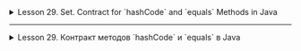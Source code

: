 <details>
<summary>Lesson 29. Set. Contract for `hashCode` and `equals` Methods in Java </summary>

# Contract for `hashCode` and `equals` Methods in Java

## `equals` Contract

1. **Reflexivity**: An object must be equal to itself.
    ```java
    x.equals(x) // should return true
    ```

2. **Symmetry**: If `x` is equal to `y`, then `y` should be equal to `x`.
    ```java
    x.equals(y) == y.equals(x) // should be true
    ```

3. **Transitivity**: If `x` is equal to `y` and `y` is equal to `z`, then `x` should be equal to `z`.
    ```java
    if (x.equals(y) && y.equals(z)) {
        x.equals(z); // should return true
    }
    ```

4. **Consistency**: Multiple invocations of `equals` on the same objects should return the same result, provided no information used in the `equals` comparisons is modified.

5. **Non-equality to `null`**: Any non-null reference `x.equals(null)` should return `false`.

## `hashCode` Contract

1. **Consistency**: During a single execution of an application, the method should consistently return the same integer value, provided no information used in the `equals` method has changed.

2. **Equality of Objects implies Equality of Hash Codes**: If `x.equals(y)` returns `true`, then `x.hashCode()` should return the same hash code as `y.hashCode()`.

## Relationship between `hashCode` and `equals`

If two objects are considered equal according to the `equals` method, their hash codes must also be equal. However, the reverse is not necessarily true: equal hash codes do not guarantee object equality. In other words, two different objects can have the same hash code, leading to a collision.

Therefore, when overriding one of these methods, it's generally necessary to override the other as well, adhering to the specified contract.

# Set in Java

## Overview

The `Set` interface is present in the `java.util` package and extends the `Collection` interface. It is an unordered collection of objects in which duplicate values cannot be stored. Essentially, it implements the mathematical concept of a set. This interface contains methods inherited from the `Collection` interface, and adds a feature that restricts the insertion of duplicate elements.

There are two main sub-interfaces that extend the `Set` interface:

- `SortedSet`
- `NavigableSet`


## NavigableSet and SortedSet

In the above diagram, the `NavigableSet` interface extends the `SortedSet` interface. Since a set doesn't retain the insertion order, the `NavigableSet` interface provides the implementation to navigate through the set. The class which implements `NavigableSet` is `TreeSet`, which is an implementation of a self-balancing tree. Therefore, this interface provides us with a way to navigate through this tree.

## Declaration

The `Set` interface is declared as:

```java
public interface Set<E> extends Collection<E>
```

## Creating Set Objects
Since Set is an interface, objects cannot be created of the type Set. We always need a class that extends this list in order to create an object. After the introduction of Generics in Java 1.5, it is possible to restrict the type of object that can be stored in the Set. A type-safe set can be defined as:
```java
// Obj is the type of the object to be stored in Set
Set<Object> set = new HashSet<Object>();
```
## Classes Implementing the Set Interface in Java

| Class          | Storage Mechanism                 | Order Retention                   | Time Complexity for Basic Operations | Thread-Safety       | Null Elements                   |
|----------------|-----------------------------------|-----------------------------------|-------------------------------------|---------------------|---------------------------------|
| `HashSet`      | Hash Table                        | Does not retain order             | Constant time                       | No                  | Allows                          |
| `TreeSet`      | Red-Black Tree                    | Elements are sorted               | Logarithmic time                    | No                  | Not allowed (Java 7 and above)  |
| `LinkedHashSet`| Hash Table and Doubly-linked List | Retains insertion order           | Constant time                       | No                  | Allows                          |

  

<hr style="height:2px; border-width:0; color:gray; background-color:gray;">

</details>

------------
<details>
<summary>Lesson 29. Контракт методов `hashCode` и `equals` в Java </summary>

# Контракт методов `hashCode` и `equals` в Java

## Контракт `equals`

1. **Рефлексивность**: Объект должен быть равен самому себе.
    ```java
    x.equals(x) // должно вернуть true
    ```

2. **Симметричность**: Если `x` равно `y`, то `y` должно быть равно `x`.
    ```java
    x.equals(y) == y.equals(x) // должно быть true
    ```

3. **Транзитивность**: Если `x` равно `y` и `y` равно `z`, то `x` должно быть равно `z`.
    ```java
    if (x.equals(y) && y.equals(z)) {
        x.equals(z); // должно вернуть true
    }
    ```

4. **Консистентность**: Многократные вызовы `equals` с теми же объектами должны возвращать одинаковый результат, при условии, что информация, используемая в сравнениях на равенство, не меняется.

5. **Неравенство с `null`**: Любая не-null ссылка `x.equals(null)` должна возвращать `false`.

## Контракт `hashCode`

1. **Консистентность**: В течение одного выполнения приложения, метод должен всегда возвращать одно и то же целочисленное значение, если информация, используемая в методе `equals`, не изменилась.

2. **Если объекты равны, хеш-коды тоже должны быть равны**: Если `x.equals(y)` возвращает `true`, то `x.hashCode()` должен возвращать тот же хеш-код, что и `y.hashCode()`.

## Взаимосвязь `hashCode` и `equals`

Если два объекта считаются равными по методу `equals`, их хеш-коды также должны быть равны. Однако обратное не всегда верно: равенство хеш-кодов не гарантирует равенство объектов. Другими словами, два различных объекта могут иметь одинаковый хеш-код, что является коллизией.

Таким образом, при переопределении одного из этих методов, как правило, необходимо переопределить и другой, соблюдая указанный контракт.

# Множество (Set) в Java

## Обзор

Интерфейс `Set` находится в пакете `java.util` и расширяет интерфейс `Collection`. Это неупорядоченная коллекция объектов, в которой не могут храниться дубликаты. По сути, он реализует математическое понятие множества. Этот интерфейс содержит методы, унаследованные от интерфейса `Collection`, и добавляет функцию, которая ограничивает вставку дублирующих элементов.

Есть два основных подинтерфейса, которые расширяют интерфейс `Set`:

- `SortedSet`
- `NavigableSet`


## NavigableSet и SortedSet

На приведенной выше диаграмме интерфейс `NavigableSet` расширяет интерфейс `SortedSet`. Поскольку множество не сохраняет порядок вставки, интерфейс `NavigableSet` предоставляет реализацию для навигации по множеству. Класс, который реализует `NavigableSet`, — это `TreeSet`, являющийся реализацией самобалансирующегося дерева. Таким образом, этот интерфейс предоставляет нам способ навигации по этому дереву.

## Объявление

Интерфейс `Set` объявлен так:

```java
public interface Set<E> extends Collection<E>
```

## Создание объектов Set
Поскольку Set является интерфейсом, объекты типа `Set` создать нельзя. Нам всегда нужен класс, который расширяет этот список, чтобы создать объект. После введения обобщений в `Java 1.5` стало возможным ограничить тип объекта, который может быть сохранен в `Set`. Типобезопасное множество можно определить так:
```java
// Obj is the type of the object to be stored in Set
Set<Object> set = new HashSet<Object>();
```

## Классы, реализующие интерфейс Set в Java

| Класс         | Хранение                          | Порядок                           | Сложность операций                     | Потокобезопасность | Null-элементы                  |
|---------------|-----------------------------------|-----------------------------------|---------------------------------------|--------------------|--------------------------------|
| `HashSet`      | Хеш-таблица                       | Не сохраняет порядок               | Константное время для основных операций| Нет                | Допускает                       |
| `TreeSet`      | Красно-черное дерево              | Элементы отсортированы            | Логарифмическое время                 | Нет                | Не допускает (Java 7 и выше)    |
| `LinkedHashSet`| Хеш-таблица и двусвязный список   | Сохраняет порядок вставки          | Константное время для основных операций| Нет                | Допускает                       |

</details>